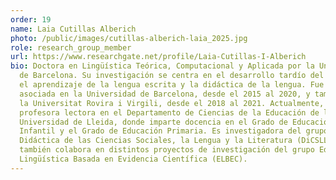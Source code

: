 ```yaml
---
order: 19
name: Laia Cutillas Alberich
photo: /public/images/cutillas-alberich-laia_2025.jpg
role: research_group_member
url: https://www.researchgate.net/profile/Laia-Cutillas-I-Alberich
bio: Doctora en Lingüística Teórica, Computacional y Aplicada por la Universidad
  de Barcelona. Su investigación se centra en el desarrollo tardío del lenguaje,
  el aprendizaje de la lengua escrita y la didáctica de la lengua. Fue profesora
  asociada en la Universidad de Barcelona, desde el 2015 al 2020, y también en
  la Universitat Rovira i Virgili, desde el 2018 al 2021. Actualmente, es
  profesora lectora en el Departamento de Ciencias de la Educación de la
  Universidad de Lleida, donde imparte docencia en el Grado de Educación
  Infantil y el Grado de Educación Primaria. Es investigadora del grupo
  Didáctica de las Ciencias Sociales, la Lengua y la Literatura (DiCSLLi) y
  también colabora en distintos proyectos de investigación del grupo Educación
  Lingüística Basada en Evidencia Científica (ELBEC).
---
```

